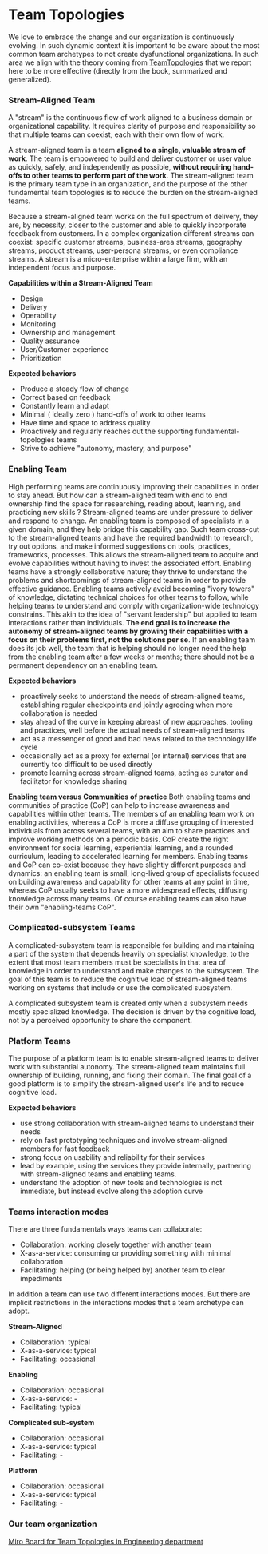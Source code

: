 
# Team Topologies

We love to embrace the change and our organization is continuously evolving. In such dynamic context it is important to be aware about the most common team archetypes to not create dysfunctional organizations.
In such area we align with the theory coming from [TeamTopologies](https://teamtopologies.com/) that we report here to be more effective (directly from the book, summarized and generalized).


### Stream-Aligned Team

A "stream" is the continuous flow of work aligned to a business domain or organizational capability. It requires clarity of purpose and responsibility so that multiple teams can coexist, each with their own flow of work.

A stream-aligned team is a team **aligned to a single, valuable stream of work**. The team is empowered to build and deliver customer or user value as quickly, safely, and independently as possible, **without requiring hand-offs to other teams to perform part of the work**. The stream-aligned team is the primary team type in an organization, and the purpose of the other fundamental team topologies is to reduce the burden on the stream-aligned teams.

Because a stream-aligned team works on the full spectrum of delivery, they are, by necessity, closer to the customer and able to quickly incorporate feedback from customers.
In a complex organization different streams can coexist: specific customer streams, business-area streams, geography streams, product streams, user-persona streams, or even compliance streams. A stream is a micro-enterprise within a large firm, with an independent focus and purpose.

**Capabilities within a Stream-Aligned Team**
- Design
- Delivery
- Operability
- Monitoring
- Ownership and management
- Quality assurance
- User/Customer experience
- Prioritization

**Expected behaviors**
- Produce a steady flow of change
- Correct based on feedback
- Constantly learn and adapt
- Minimal ( ideally zero ) hand-offs of work to other teams
- Have time and space to address quality
- Proactively and regularly reaches out the supporting fundamental-topologies teams
- Strive to achieve "autonomy, mastery, and purpose"


### Enabling Team

High performing teams are continuously improving their capabilities in order to stay ahead. But how can a stream-aligned team with end to end ownership find the space for researching, reading about, learning, and practicing new skills ? Stream-aligned teams are under pressure to deliver and respond to change.
An enabling team is composed of specialists in a given domain, and they help bridge this capability gap. Such team cross-cut to the stream-aligned teams and have the required bandwidth to research, try out options, and make informed suggestions on tools, practices, frameworks, processes. This allows the stream-aligned team to acquire and evolve capabilities without having to invest the associated effort.
Enabling teams have a strongly collaborative nature; they thrive to understand the problems and shortcomings of stream-aligned teams in order to provide effective guidance.
Enabling teams actively avoid becoming "ivory towers" of knowledge, dictating technical choices for other teams to follow, while helping teams to understand and comply with organization-wide technology constrains. This akin to the idea of "servant leadership" but applied to team interactions rather than individuals.
**The end goal is to increase the autonomy of stream-aligned teams by growing their capabilities with a focus on their problems first, not the solutions per se**. If an enabling team does its job well, the team that is helping should no longer need the help from the enabling team after a few weeks or months; there should not be a permanent dependency on an enabling team.


**Expected behaviors**
- proactively seeks to understand the needs of stream-aligned teams, establishing regular checkpoints and jointly agreeing when more collaboration is needed
- stay ahead of the curve in keeping abreast of new approaches, tooling and practices, well before the actual needs of stream-aligned teams
- act as a messenger of good and bad news related to the technology life cycle
- occasionally act as a proxy for external (or internal) services that are currently too difficult to be used directly
- promote learning across stream-aligned teams, acting as curator and facilitator for knowledge sharing


**Enabling team versus Communities of practice**
Both enabling teams and communities of practice (CoP) can help to increase awareness and capabilities within other teams. The members of an enabling team work on enabling activities, whereas a CoP is more a diffuse grouping of interested individuals from across several teams, with an aim to share practices and improve working methods on a periodic basis.
CoP create the right environment for social learning, experiential learning, and a rounded curriculum, leading to accelerated learning for members.
Enabling teams and CoP can co-exist because they have slightly different purposes and dynamics: an enabling team is small, long-lived group of specialists focused on building awareness and capability for other teams at any point in time, whereas CoP usually seeks to have a more widespread effects, diffusing knowledge across many teams. Of course enabling teams can also have their own "enabling-teams CoP".


### Complicated-subsystem Teams


A complicated-subsystem team is responsible for building and maintaining a part of the system that depends heavily on specialist knowledge, to the extent that most team members must be specialists in that area of knowledge in order to understand and make changes to the subsystem.
The goal of this team is to reduce the cognitive load of stream-aligned teams working on systems that include or use the complicated subsystem.

A complicated subsystem team is created only when a subsystem needs mostly specialized knowledge. The decision is driven by the cognitive load, not by a perceived opportunity to share the component.


### Platform Teams

The purpose of a platform team is to enable stream-aligned teams to deliver work with substantial autonomy. The stream-aligned team maintains full ownership of building, running, and fixing their domain.
The final goal of a good platform is to simplify the stream-aligned user's life and to reduce cognitive load.

**Expected behaviors**
- use strong collaboration with stream-aligned teams to understand their needs
- rely on fast prototyping techniques and involve stream-aligned members for fast feedback
- strong focus on usability and reliability for their services
- lead by example, using the services they provide internally, partnering with stream-aligned teams and enabling teams.
- understand the adoption of new tools and technologies is not immediate, but instead evolve along the adoption curve


### Teams interaction modes

There are three fundamentals ways teams can collaborate:
- Collaboration: working closely together with another team
- X-as-a-service:  consuming or providing something with minimal collaboration
- Facilitating: helping (or being helped by) another team to clear impediments

In addition a team can use two different interactions modes. But there are implicit restrictions in the interactions modes that a team archetype can adopt.

**Stream-Aligned**
* Collaboration: typical
* X-as-a-service: typical
* Facilitating: occasional

**Enabling**
* Collaboration: occasional
* X-as-a-service: -
* Facilitating: typical

**Complicated sub-system**
* Collaboration: occasional
* X-as-a-service: typical
* Facilitating: -

**Platform**
* Collaboration: occasional
* X-as-a-service: typical
* Facilitating: -




### Our team organization

[Miro Board for Team Topologies in Engineering department](https://miro.com/app/board/uXjVPGJOMYg=/?share_link_id=834276078110)





